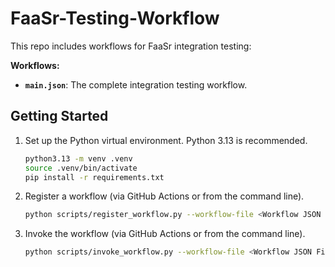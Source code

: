# FaaSr-Testing-Workflow

This repo includes workflows for FaaSr integration testing:

**Workflows:**

- **`main.json`**: The complete integration testing workflow.

## Getting Started

1. Set up the Python virtual environment. Python 3.13 is recommended.

   ```bash
   python3.13 -m venv .venv
   source .venv/bin/activate
   pip install -r requirements.txt
   ```

2. Register a workflow (via GitHub Actions or from the command line).

   ```bash
   python scripts/register_workflow.py --workflow-file <Workflow JSON File>
   ```

3. Invoke the workflow (via GitHub Actions or from the command line).

   ```bash
   python scripts/invoke_workflow.py --workflow-file <Workflow JSON File>
   ```

